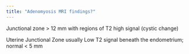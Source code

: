 ```yaml
---
title: "Adenomyosis MRI findings?"
---
```

Junctional zone &gt; 12 mm with regions of T2 high signal (cystic change)

Uterine Junctional Zone usually Low T2 signal beneath the endometrium; normal &lt; 5 mm

